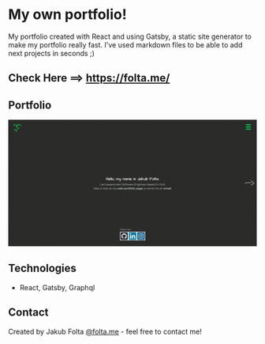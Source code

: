 # My own portfolio!
My portfolio created with React and using Gatsby, a static site generator to make my portfolio really fast. I've used markdown files to be able to add next projects in seconds ;)


## Check Here ==> https://folta.me/

## Portfolio
![Portfolio](./src/markdown-files/images/portfolio.png)

## Technologies
* React, Gatsby, Graphql

## Contact
Created by Jakub Folta [@folta.me](https://www.folta.me/) - feel free to contact me!<br/>
